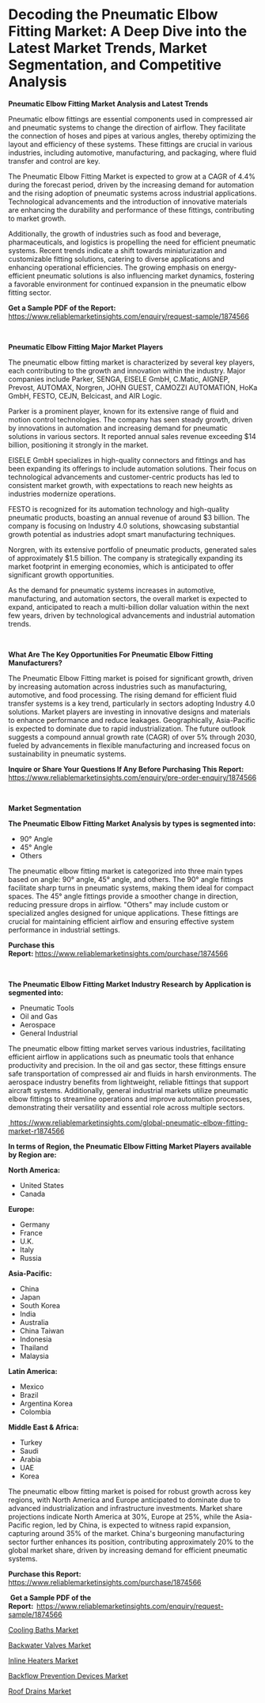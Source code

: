<p><h1>Decoding the Pneumatic Elbow Fitting Market: A Deep Dive into the Latest Market Trends, Market Segmentation, and Competitive Analysis</h1></p><p><strong>Pneumatic Elbow Fitting Market Analysis and Latest Trends</strong></p>
<p><p>Pneumatic elbow fittings are essential components used in compressed air and pneumatic systems to change the direction of airflow. They facilitate the connection of hoses and pipes at various angles, thereby optimizing the layout and efficiency of these systems. These fittings are crucial in various industries, including automotive, manufacturing, and packaging, where fluid transfer and control are key.</p><p>The Pneumatic Elbow Fitting Market is expected to grow at a CAGR of 4.4% during the forecast period, driven by the increasing demand for automation and the rising adoption of pneumatic systems across industrial applications. Technological advancements and the introduction of innovative materials are enhancing the durability and performance of these fittings, contributing to market growth. </p><p>Additionally, the growth of industries such as food and beverage, pharmaceuticals, and logistics is propelling the need for efficient pneumatic systems. Recent trends indicate a shift towards miniaturization and customizable fitting solutions, catering to diverse applications and enhancing operational efficiencies. The growing emphasis on energy-efficient pneumatic solutions is also influencing market dynamics, fostering a favorable environment for continued expansion in the pneumatic elbow fitting sector.</p></p>
<p><strong>Get a Sample PDF of the Report:&nbsp;</strong> <a href="https://www.reliablemarketinsights.com/enquiry/request-sample/1874566?utm_campaign=3014&utm_medium=2&utm_source=Github&utm_content=ia&utm_term=11042025&utm_id=pneumatic-elbow-fitting">https://www.reliablemarketinsights.com/enquiry/request-sample/1874566</a></p>
<p>&nbsp;</p>
<p><strong>Pneumatic Elbow Fitting Major Market Players</strong></p>
<p><p>The pneumatic elbow fitting market is characterized by several key players, each contributing to the growth and innovation within the industry. Major companies include Parker, SENGA, EISELE GmbH, C.Matic, AIGNEP, Prevost, AUTOMAX, Norgren, JOHN GUEST, CAMOZZI AUTOMATION, HoKa GmbH, FESTO, CEJN, Belcicast, and AIR Logic.</p><p>Parker is a prominent player, known for its extensive range of fluid and motion control technologies. The company has seen steady growth, driven by innovations in automation and increasing demand for pneumatic solutions in various sectors. It reported annual sales revenue exceeding $14 billion, positioning it strongly in the market.</p><p>EISELE GmbH specializes in high-quality connectors and fittings and has been expanding its offerings to include automation solutions. Their focus on technological advancements and customer-centric products has led to consistent market growth, with expectations to reach new heights as industries modernize operations.</p><p>FESTO is recognized for its automation technology and high-quality pneumatic products, boasting an annual revenue of around $3 billion. The company is focusing on Industry 4.0 solutions, showcasing substantial growth potential as industries adopt smart manufacturing techniques.</p><p>Norgren, with its extensive portfolio of pneumatic products, generated sales of approximately $1.5 billion. The company is strategically expanding its market footprint in emerging economies, which is anticipated to offer significant growth opportunities.</p><p>As the demand for pneumatic systems increases in automotive, manufacturing, and automation sectors, the overall market is expected to expand, anticipated to reach a multi-billion dollar valuation within the next few years, driven by technological advancements and industrial automation trends.</p></p>
<p>&nbsp;</p>
<p><strong>What Are The Key Opportunities For Pneumatic Elbow Fitting Manufacturers?</strong></p>
<p><p>The Pneumatic Elbow Fitting market is poised for significant growth, driven by increasing automation across industries such as manufacturing, automotive, and food processing. The rising demand for efficient fluid transfer systems is a key trend, particularly in sectors adopting Industry 4.0 solutions. Market players are investing in innovative designs and materials to enhance performance and reduce leakages. Geographically, Asia-Pacific is expected to dominate due to rapid industrialization. The future outlook suggests a compound annual growth rate (CAGR) of over 5% through 2030, fueled by advancements in flexible manufacturing and increased focus on sustainability in pneumatic systems.</p></p>
<p><strong>Inquire or Share Your Questions If Any Before Purchasing This Report:</strong> <a href="https://www.reliablemarketinsights.com/enquiry/pre-order-enquiry/1874566?utm_campaign=3014&utm_medium=2&utm_source=Github&utm_content=ia&utm_term=11042025&utm_id=pneumatic-elbow-fitting">https://www.reliablemarketinsights.com/enquiry/pre-order-enquiry/1874566</a></p>
<p>&nbsp;</p>
<p><strong>Market Segmentation</strong></p>
<p><strong>The Pneumatic Elbow Fitting Market Analysis by types is segmented into:</strong></p>
<p><ul><li>90° Angle</li><li>45° Angle</li><li>Others</li></ul></p>
<p><p>The pneumatic elbow fitting market is categorized into three main types based on angle: 90° angle, 45° angle, and others. The 90° angle fittings facilitate sharp turns in pneumatic systems, making them ideal for compact spaces. The 45° angle fittings provide a smoother change in direction, reducing pressure drops in airflow. "Others" may include custom or specialized angles designed for unique applications. These fittings are crucial for maintaining efficient airflow and ensuring effective system performance in industrial settings.</p></p>
<p><strong>Purchase this Report:&nbsp;</strong><a href="https://www.reliablemarketinsights.com/purchase/1874566?utm_campaign=3014&utm_medium=2&utm_source=Github&utm_content=ia&utm_term=11042025&utm_id=pneumatic-elbow-fitting">https://www.reliablemarketinsights.com/purchase/1874566</a></p>
<p>&nbsp;</p>
<p><strong>The Pneumatic Elbow Fitting Market Industry Research by Application is segmented into:</strong></p>
<p><ul><li>Pneumatic Tools</li><li>Oil and Gas</li><li>Aerospace</li><li>General Industrial</li></ul></p>
<p><p>The pneumatic elbow fitting market serves various industries, facilitating efficient airflow in applications such as pneumatic tools that enhance productivity and precision. In the oil and gas sector, these fittings ensure safe transportation of compressed air and fluids in harsh environments. The aerospace industry benefits from lightweight, reliable fittings that support aircraft systems. Additionally, general industrial markets utilize pneumatic elbow fittings to streamline operations and improve automation processes, demonstrating their versatility and essential role across multiple sectors.</p></p>
<p><a href="https://www.reliablemarketinsights.com/global-pneumatic-elbow-fitting-market-r1874566?utm_campaign=3014&utm_medium=2&utm_source=Github&utm_content=ia&utm_term=11042025&utm_id=pneumatic-elbow-fitting">&nbsp;https://www.reliablemarketinsights.com/global-pneumatic-elbow-fitting-market-r1874566</a></p>
<p><strong>In terms of Region, the Pneumatic Elbow Fitting Market Players available by Region are:</strong></p>
<p>
    <p> <strong> North America: </strong>
        <ul>
            <li>United States</li>
            <li>Canada</li>
        </ul>
        </p> 
    <p> <strong> Europe: </strong>
        <ul>
            <li>Germany</li>
            <li>France</li>
            <li>U.K.</li>
            <li>Italy</li>
            <li>Russia</li>
        </ul>
        </p> 
    <p> <strong> Asia-Pacific: </strong>
        <ul>
            <li>China</li>
            <li>Japan</li>
            <li>South Korea</li>
            <li>India</li>
            <li>Australia</li>
            <li>China Taiwan</li>
            <li>Indonesia</li>
            <li>Thailand</li>
            <li>Malaysia</li>
        </ul>
        </p> 
    <p> <strong> Latin America: </strong>
        <ul>
            <li>Mexico</li>
            <li>Brazil</li>
            <li>Argentina Korea</li>
            <li>Colombia</li>
        </ul>
        </p> 
    <p> <strong> Middle East & Africa: </strong>
        <ul>
            <li>Turkey</li>
            <li>Saudi</li>
            <li>Arabia</li>
            <li>UAE</li>
            <li>Korea</li>
        </ul>
    </p>
    </p>
<p><p>The pneumatic elbow fitting market is poised for robust growth across key regions, with North America and Europe anticipated to dominate due to advanced industrialization and infrastructure investments. Market share projections indicate North America at 30%, Europe at 25%, while the Asia-Pacific region, led by China, is expected to witness rapid expansion, capturing around 35% of the market. China's burgeoning manufacturing sector further enhances its position, contributing approximately 20% to the global market share, driven by increasing demand for efficient pneumatic systems.</p></p>
<p><strong>Purchase this Report: </strong><a href="https://www.reliablemarketinsights.com/purchase/1874566?utm_campaign=3014&utm_medium=2&utm_source=Github&utm_content=ia&utm_term=11042025&utm_id=pneumatic-elbow-fitting">https://www.reliablemarketinsights.com/purchase/1874566</a></p>
<p>&nbsp;<strong>Get a Sample PDF of the Report:&nbsp;&nbsp;</strong><a href="https://www.reliablemarketinsights.com/enquiry/request-sample/1874566?utm_campaign=3014&utm_medium=2&utm_source=Github&utm_content=ia&utm_term=11042025&utm_id=pneumatic-elbow-fitting">https://www.reliablemarketinsights.com/enquiry/request-sample/1874566</a></p>
<p><strong></strong></p>
<p><p><a href="https://github.com/shopovdjondo/Market-Research-Report-List-1/blob/main/cooling-baths-market.md?utm_campaign=3014&utm_medium=2&utm_source=Github&utm_content=ia&utm_term=11042025&utm_id=pneumatic-elbow-fitting">Cooling Baths Market</a></p><p><a href="https://github.com/hamremunazm4/Market-Research-Report-List-1/blob/main/backwater-valves-market.md?utm_campaign=3014&utm_medium=2&utm_source=Github&utm_content=ia&utm_term=11042025&utm_id=pneumatic-elbow-fitting">Backwater Valves Market</a></p><p><a href="https://github.com/plawragarile/Market-Research-Report-List-1/blob/main/inline-heaters-market.md?utm_campaign=3014&utm_medium=2&utm_source=Github&utm_content=ia&utm_term=11042025&utm_id=pneumatic-elbow-fitting">Inline Heaters Market</a></p><p><a href="https://github.com/jhoonatsev/Market-Research-Report-List-1/blob/main/backflow-prevention-devices-market.md?utm_campaign=3014&utm_medium=2&utm_source=Github&utm_content=ia&utm_term=11042025&utm_id=pneumatic-elbow-fitting">Backflow Prevention Devices Market</a></p><p><a href="https://github.com/boccalyver5k/Market-Research-Report-List-1/blob/main/roof-drains-market.md?utm_campaign=3014&utm_medium=2&utm_source=Github&utm_content=ia&utm_term=11042025&utm_id=pneumatic-elbow-fitting">Roof Drains Market</a></p></p>